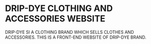 # DRIP-DYE CLOTHING AND ACCESSORIES WEBSITE
DRIP-DYE SI A CLOTHING BRAND WHICH SELLS CLOTHES AND ACCESSORIES. THIS IS A FRONT-END WEBSITE OF DRIP-DYE BRAND.
